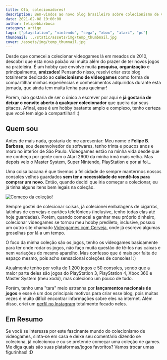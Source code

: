 ```yaml
---
title: Olá, colecionadores!
description: Bem-vindos ao novo blog brasileiro sobre colecionismo de videogames.
date: 2021-02-08 19:00:00
author: felipebbarbosa
category: artigo
tags: ["playstation", "nintendo", "sega", "xbox", "atari", "pc"]
thumbnail: ../static/assets/img/temp_thumbnail.jpg
cover: /assets/img/temp_thumnail.jpg
---
```


Desde que comecei a colecionar videogames lá em meados de 2010, descobri que esta nova paixão vai muito além do prazer de ter novos jogos na prateleira. É um hobby que envolve muita **pesquisa**, **organização** e principalmente, **amizades**! Pensando nisso, resolvi criar este blog totalmente dedicado ao **colecionismo de videogames** como forma de compartilhar minhas experiências e conhecimentos adquiridos durante esta jornada, que ainda tem muita lenha para queimar!

Porém, não gostaria de ser o único a escrever por aqui e **já gostaria de deixar o convite aberto à qualquer colecionador** que queira dar seus pitacos. Afinal, esse é um hobby bastante amplo e complexo, tenho certeza que você tem algo à compartilhar! :)

## Quem sou

Antes de mais nada, gostaria de me apresentar: Meu nome é **Felipe B. Barbosa**, sou desenvolvedor de softwares, tenho trinta e poucos anos e moro no interior de São Paulo. Videogames estão na minha vida desde que me conheço por gente com o Atari 2600 da minha irmã mais velha. Mas depois veio o Master System, Super Nintendo, PlayStation e por aí foi... 

Uma coisa bacana é que tivemos a felicidade de sempre mantermos nossos consoles velhos guardados **sem ter a necessidade de vendê-los para comprar um novo**. Então, quando decidi que iria começar a colecionar, eu já tinha alguns itens bem legais na coleção. 

![Começo da coleção!](/assets/img/felipebbarbosa_inicio_colecao_videogames.jpg)

Sempre gostei de colecionar coisas, já colecionei embalagens de cigarros, latinhas de cervejas e cartões telefônicos (inclusive, tenho todas elas até hoje guardadas). Porém, quando comecei a ganhar meu próprio dinheiro, colecionar videogames se tornou meu hobby predileto, inclusive, possuo um outro site chamado [Videogames com Cerveja](https:///www.vgscomcerveja.com.br), onde já escrevo algumas groselhas por lá a um tempo. 

O foco da minha coleção são os jogos, tenho os videogames basicamente para ter onde rodar os jogos, não faço muita questão de tê-los nas caixas e nem variações do mesmo aparelho. Mas confesso que é mais por falta de espaço mesmo, pois acho sensacional coleções de consoles! :)

Atualmente tenho por volta de 1.200 jogos e 50 consoles, sendo que a maior parte deles são jogos do PlayStation 3, PlayStation 4, Xbox 360 e Master System (meu xodó), mas coleciono um pouco de tudo.

Porém, tenho uma "tara" meio estranha por **lançamentos nacionais de jogos** e esse é um dos principais motivos para criar esse blog, pois muitas vezes é muito difícil encontrar informações sobre eles na internet. Além disso, criei um [perfil no Instagram](https://www.instagram.com/colecionando.games/) totalmente focado neles.

## Em Resumo

Se você se interessa por este fascinante mundo do colecionismo de videogames, sinta-se em casa e deixe seu comentário dizendo se coleciona, já colecionou e ou se pretende começar uma coleção de games. Me diga quais são suas plataformas/jogos favoritos? Vamos trocar umas figurinhas! :D

